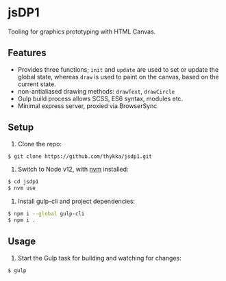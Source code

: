 # jsDP1

Tooling for graphics prototyping with HTML Canvas.

## Features

- Provides three functions; `init` and `update` are used to set or update the global state, whereas `draw` is used to paint on the canvas, based on the current state.
- non-antialiased drawing methods: `drawText`, `drawCircle`
- Gulp build process allows SCSS, ES6 syntax, modules etc.
- Minimal express server, proxied via BrowserSync

## Setup

1. Clone the repo:
```sh
$ git clone https://github.com/thykka/jsdp1.git
```

1. Switch to Node v12, with [nvm](https://github.com/nvm-sh/nvm) installed:
```sh
$ cd jsdp1
$ nvm use
```

1. Install gulp-cli and project dependencies:
```sh
$ npm i --global gulp-cli
$ npm i .
```

## Usage

1. Start the Gulp task for building and watching for changes:
```sh
$ gulp
```
